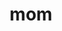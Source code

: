 ---
category: 3-letters
denotation: null
name: mom
reference_link: https://www.etymonline.com/word/mom
root_language: null
root_name: null
title: mom
type: free
word_sums:
- respelling: mom
  sum: 'Mom + '
---